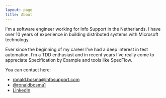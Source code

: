 ```yaml
---
layout: page
title: About
---
```


I'm a software engineer working for Info Support in the Netherlands. I have over 10 years of experience in building distributed systems with Microsoft technology.

Ever since the beginning of my career I’ve had a deep interest in test automation. I’m a TDD enthusiast and in recent years I’ve really come to appreciate Specification by Example and tools like SpecFlow.

You can contact here:
- [ronald.bosma@infosupport.com](mailto:ronald.bosma@infosupport.com)
- [@ronaldbosma1](https://twitter.com/ronaldbosma1)
- [LinkedIn](https://www.linkedin.com/in/ronald-bosma-1346a64/)
 
